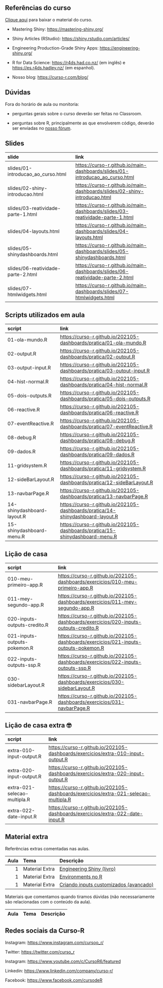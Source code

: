
<!-- README.md is generated from README.Rmd. Please edit that file -->

## Referências do curso

[Clique
aqui](https://github.com/curso-r/main-dashboards/raw/master/material_do_curso.zip)
para baixar o material do curso.

-   Mastering Shiny: <https://mastering-shiny.org/>

-   Shiny Articles (RStudio): <https://shiny.rstudio.com/articles/>

-   Engineering Production-Grade Shiny Apps:
    <https://engineering-shiny.org/>

-   R for Data Science: <https://r4ds.had.co.nz/> (em inglês) e
    <https://es.r4ds.hadley.nz/> (em espanhol).

-   Nosso blog: <https://curso-r.com/blog/>

## Dúvidas

Fora do horário de aula ou monitoria:

-   perguntas gerais sobre o curso deverão ser feitas no Classroom.

-   perguntas sobre R, principalmente as que envolverem código, deverão
    ser enviadas no [nosso fórum](https://discourse.curso-r.com/).

## Slides

| slide                                | link                                                                           |
|:-------------------------------------|:-------------------------------------------------------------------------------|
| slides/01-introducao\_ao\_curso.html | <https://curso-r.github.io/main-dashboards/slides/01-introducao_ao_curso.html> |
| slides/02-shiny-introducao.html      | <https://curso-r.github.io/main-dashboards/slides/02-shiny-introducao.html>    |
| slides/03-reatividade-parte-1.html   | <https://curso-r.github.io/main-dashboards/slides/03-reatividade-parte-1.html> |
| slides/04-layouts.html               | <https://curso-r.github.io/main-dashboards/slides/04-layouts.html>             |
| slides/05-shinydashboards.html       | <https://curso-r.github.io/main-dashboards/slides/05-shinydashboards.html>     |
| slides/06-reatividade-parte-2.html   | <https://curso-r.github.io/main-dashboards/slides/06-reatividade-parte-2.html> |
| slides/07-htmlwidgets.html           | <https://curso-r.github.io/main-dashboards/slides/07-htmlwidgets.html>         |

## Scripts utilizados em aula

| script                     | link                                                                             |
|:---------------------------|:---------------------------------------------------------------------------------|
| 01-ola-mundo.R             | <https://curso-r.github.io/202105-dashboards/pratica/01-ola-mundo.R>             |
| 02-output.R                | <https://curso-r.github.io/202105-dashboards/pratica/02-output.R>                |
| 03-output-input.R          | <https://curso-r.github.io/202105-dashboards/pratica/03-output-input.R>          |
| 04-hist-normal.R           | <https://curso-r.github.io/202105-dashboards/pratica/04-hist-normal.R>           |
| 05-dois-outputs.R          | <https://curso-r.github.io/202105-dashboards/pratica/05-dois-outputs.R>          |
| 06-reactive.R              | <https://curso-r.github.io/202105-dashboards/pratica/06-reactive.R>              |
| 07-eventReactive.R         | <https://curso-r.github.io/202105-dashboards/pratica/07-eventReactive.R>         |
| 08-debug.R                 | <https://curso-r.github.io/202105-dashboards/pratica/08-debug.R>                 |
| 09-dados.R                 | <https://curso-r.github.io/202105-dashboards/pratica/09-dados.R>                 |
| 11-gridsystem.R            | <https://curso-r.github.io/202105-dashboards/pratica/11-gridsystem.R>            |
| 12-sideBarLayout.R         | <https://curso-r.github.io/202105-dashboards/pratica/12-sideBarLayout.R>         |
| 13-navbarPage.R            | <https://curso-r.github.io/202105-dashboards/pratica/13-navbarPage.R>            |
| 14-shinydashboard-layout.R | <https://curso-r.github.io/202105-dashboards/pratica/14-shinydashboard-layout.R> |
| 15-shinydashboard-menu.R   | <https://curso-r.github.io/202105-dashboards/pratica/15-shinydashboard-menu.R>   |

## Lição de casa

| script                       | link                                                                                  |
|:-----------------------------|:--------------------------------------------------------------------------------------|
| 010-meu-primeiro-app.R       | <https://curso-r.github.io/202105-dashboards/exercicios/010-meu-primeiro-app.R>       |
| 011-mey-segundo-app.R        | <https://curso-r.github.io/202105-dashboards/exercicios/011-mey-segundo-app.R>        |
| 020-inputs-outputs-credito.R | <https://curso-r.github.io/202105-dashboards/exercicios/020-inputs-outputs-credito.R> |
| 021-inputs-outputs-pokemon.R | <https://curso-r.github.io/202105-dashboards/exercicios/021-inputs-outputs-pokemon.R> |
| 022-inputs-outputs-ssp.R     | <https://curso-r.github.io/202105-dashboards/exercicios/022-inputs-outputs-ssp.R>     |
| 030-sidebarLayout.R          | <https://curso-r.github.io/202105-dashboards/exercicios/030-sidebarLayout.R>          |
| 031-navbarPage.R             | <https://curso-r.github.io/202105-dashboards/exercicios/031-navbarPage.R>             |

## Lição de casa extra 🤓

| script                       | link                                                                                  |
|:-----------------------------|:--------------------------------------------------------------------------------------|
| extra-010-input-output.R     | <https://curso-r.github.io/202105-dashboards/exercicios/extra-010-input-output.R>     |
| extra-020-input-output.R     | <https://curso-r.github.io/202105-dashboards/exercicios/extra-020-input-output.R>     |
| extra-021-selecao-multipla.R | <https://curso-r.github.io/202105-dashboards/exercicios/extra-021-selecao-multipla.R> |
| extra-022-date-input.R       | <https://curso-r.github.io/202105-dashboards/exercicios/extra-022-date-input.R>       |

## Material extra

Referências extras comentadas nas aulas.

| Aula | Tema           | Descrição                                                                                         |
|-----:|:---------------|:--------------------------------------------------------------------------------------------------|
|    1 | Material Extra | [Engineering Shiny (livro)](https://engineering-shiny.org/)                                       |
|    1 | Material Extra | [Environments no R](https://blog.curso-r.com/posts/2017-06-19-environments)                       |
|    1 | Material Extra | [Criando inputs customizados (avançado)](https://shiny.rstudio.com/articles/building-inputs.html) |

Materiais que comentamos quando tiramos dúvidas (não necessariamente são
relacionadas com o conteúdo da aula).

| Aula | Tema | Descrição |
|-----:|:-----|:----------|

## Redes sociais da Curso-R

Instagram: <https://www.instagram.com/cursoo_r/>

Twitter: <https://twitter.com/curso_r>

Instagram: <https://www.youtube.com/c/CursoR6/featured>

Linkedin: <https://www.linkedin.com/company/curso-r/>

Facebook: <https://www.facebook.com/cursodeR>
